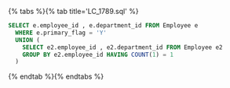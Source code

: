 {% tabs %}{% tab title='LC_1789.sql' %}

```sql
SELECT e.employee_id , e.department_id FROM Employee e
  WHERE e.primary_flag = 'Y'
  UNION (
    SELECT e2.employee_id , e2.department_id FROM Employee e2
    GROUP BY e2.employee_id HAVING COUNT(1) = 1
  )
```

{% endtab %}{% endtabs %}

